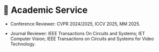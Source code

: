 # 🪪 Academic Service
- Conference Reviewer: CVPR 2024/2025, ICCV 2025, MM 2025.

- Journal Reviewer:
IEEE Transactions On Circuits and Systems;
IET Computer Vision;
IEEE Transactions on Circuits and Systems for Video Technology.